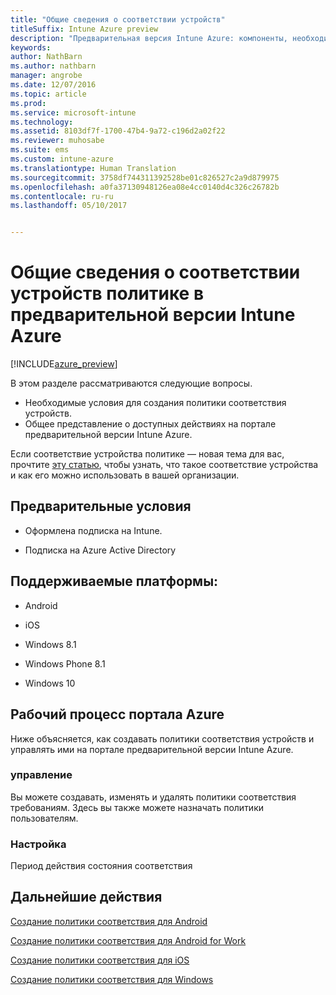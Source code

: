 ```yaml
---
title: "Общие сведения о соответствии устройств"
titleSuffix: Intune Azure preview
description: "Предварительная версия Intune Azure: компоненты, необходимые для создания политик соответствия в Microsoft Intune."
keywords: 
author: NathBarn
ms.author: nathbarn
manager: angrobe
ms.date: 12/07/2016
ms.topic: article
ms.prod: 
ms.service: microsoft-intune
ms.technology: 
ms.assetid: 8103df7f-1700-47b4-9a72-c196d2a02f22
ms.reviewer: muhosabe
ms.suite: ems
ms.custom: intune-azure
ms.translationtype: Human Translation
ms.sourcegitcommit: 3758df744311392528be01c826527c2a9d879975
ms.openlocfilehash: a0fa37130948126ea08e4cc0140d4c326c26782b
ms.contentlocale: ru-ru
ms.lasthandoff: 05/10/2017


---
```


# <a name="get-started-with-device-compliance-in-intune-azure-preview"></a>Общие сведения о соответствии устройств политике в предварительной версии Intune Azure


[!INCLUDE[azure_preview](../includes/azure_preview.md)]

В этом разделе рассматриваются следующие вопросы. 

- Необходимые условия для создания политики соответствия устройств.
- Общее представление о доступных действиях на портале предварительной версии Intune Azure. 

Если соответствие устройства политике — новая тема для вас, прочтите [эту статью](what-is-device-compliance.md), чтобы узнать, что такое соответствие устройства и как его можно использовать в вашей организации.

##  <a name="pre-requisites"></a>Предварительные условия

-   Оформлена подписка на Intune.

-   Подписка на Azure Active Directory

##  <a name="supported-platforms"></a>Поддерживаемые платформы:

-   Android

-   iOS

-   Windows 8.1

-   Windows Phone 8.1

-   Windows 10

##  <a name="azure-portal-workflow"></a>Рабочий процесс портала Azure

Ниже объясняется, как создавать политики соответствия устройств и управлять ими на портале предварительной версии Intune Azure.

<!---### Overview

When you choose the **Set device compliance** workload, the blade opens with an  **Overview** section that displays a summary view of your compliance policies that you have created and the status of the devices they have been applied to. If you
don’t have any policies configured yet, the overview will just include the various reports but with no data.--->

### <a name="manage"></a>управление

Вы можете создавать, изменять и удалять политики соответствия требованиям. Здесь вы также можете назначать политики пользователям.

<!---### Monitor

This section is a detailed view of what you see in the **Overview**. A list of all the reports are displayed in this section and you can interactively drill down through each of these reports.--->

### <a name="setup"></a>Настройка

Период действия состояния соответствия

##  <a name="next-steps"></a>Дальнейшие действия
[Создание политики соответствия для Android](create-a-compliance-policy-for-android.md)

[Создание политики соответствия для Android for Work](create-a-compliance-policy-for-android-for-work.md)

[Создание политики соответствия для iOS](create-a-compliance-policy-for-ios.md)

[Создание политики соответствия для Windows](create-a-compliance-policy-for-windows.md)

